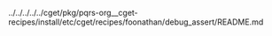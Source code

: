 ../../../../../cget/pkg/pqrs-org__cget-recipes/install/etc/cget/recipes/foonathan/debug_assert/README.md